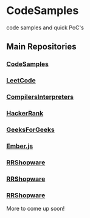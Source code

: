 # CodeSamples
code samples and quick PoC's

## Main Repositories

### [CodeSamples](https://github.com/rishiraj88/CodeSamples)

### [LeetCode](https://github.com/rishiraj88/LeetCode)

### [CompilersInterpreters](https://github.com/rishiraj88/CompilersInterpreters)

### [HackerRank](https://github.com/rishiraj88/HackerRank)

### [GeeksForGeeks](https://github.com/rishiraj88/GeeksForGeeks)

### [Ember.js](https://github.com/rishiraj88/Ember)

### [RRShopware](https://github.com/rishiraj88/RRShopware)

### [RRShopware](https://github.com/rishiraj88/RRShopware)

### [RRShopware](https://github.com/rishiraj88/RRShopware)

More to come up soon!